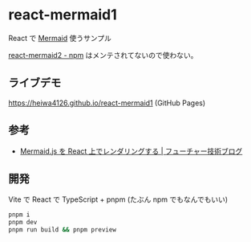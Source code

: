 # react-mermaid1

React で [Mermaid](http://mermaid.js.org/) 使うサンプル

[react-mermaid2 - npm](https://www.npmjs.com/package/react-mermaid2)
はメンテされてないので使わない。

## ライブデモ

<https://heiwa4126.github.io/react-mermaid1> (GitHub Pages)

## 参考

- [Mermaid.js を React 上でレンダリングする | フューチャー技術ブログ](https://future-architect.github.io/articles/20221027a/)

## 開発

Vite で React で TypeScript + pnpm
(たぶん npm でもなんでもいい)

```sh
pnpm i
pnpm dev
pnpm run build && pnpm preview
```
